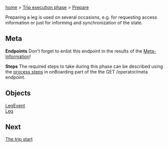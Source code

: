 [home](https://github.com/TOMP-WG/TOMP-API/wiki) > [Trip execution phase](https://github.com/TOMP-WG/TOMP-API/wiki/#Trip-execution-phase.md) > [Prepare](Trip-execution-phase---prepare.md)

Preparing a leg is used on several occasions, e.g. for requesting access information or just for informing and synchronization of the state.  

## Meta
__Endpoints__
Don't forget to enlist this endpoint in the results of the [Meta-Information](Meta-Information.md)!

__Steps__
The required steps to take during this phase can be described using the [process steps](process-steps.md) in onBoarding part of the the GET /operator/meta endpoint.


## Objects ##
[LegEvent](LegEvent.md)  
[Leg](Leg.md)  

## Next ##
[The trip start](Trip-execution-phase---start.md)